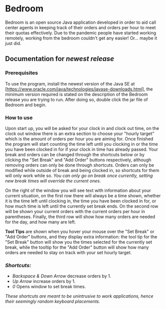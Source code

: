 # Bedroom
Bedroom is an open source Java application developed in order to aid call center agents 
in keeping track of their orders and orders per hour to meet their quotas effectively.
Due to the pandemic people have started working remotely, working from the bedroom couldn't
get any easier! Or... maybe it just did.

## Documentation for _newest release_

### Prerequisites
To use the program, install the newest version of the Java SE at [https://www.oracle.com/java/technologies/javase-downloads.html],
the minimum version required is stated on the description of the Bedroom release you are trying to run. After doing so, double click
the jar file of Bedroom and begin.

### How to use
Upon start up, you will be asked for your clock in and clock out time, on the clock out window there is an extra section to choose
your "hourly target" which is the amount of orders per hour you are aiming for. Once finished the program will start counting the time
left until you clocking in or the time you have been clocked in for if your clock in time has already passed. Your break and orders 
can be changed through the shortcuts below or by clicking the "Set Break" and "Add Order" buttons respectively, although removing
orders can only be done through shortcuts. Orders can only be modified while outside of break and being clocked in, so shortcuts 
for them will only work while so. _You can only go on break once currently, setting new break times will override the current ones._

On the right of the window you will see text with information about your current situation, on the first row there will always be a
time shown, whether it is the time left until clocking in, the time you have been clocked in for, or how much time is left until 
the currently set break ends. On the second row will be shown your current orders with the current orders per hour in parentheses.
Finally, the third row will show how many orders are needed for the day, and how many are left. 

**Tool Tips** are shown when you hover your mouse over the "Set Break" or "Add Order" buttons, and they display extra information:
the tool tip for the "Set Break" button will show you the times selected for the currently set break, while the tooltip for the
"Add Order" button will show how many orders are needed to stay on track with your set hourly target.

### _Shortcuts:_
* _Backspace & Down Arrow_ decrease orders by 1.
* _Up Arrow_ increase orders by 1.
* _0_ Opens window to set break times.

_These shortcuts are meant to be unintrusive to work applications,
hence their seemingly random keyboard placements._
